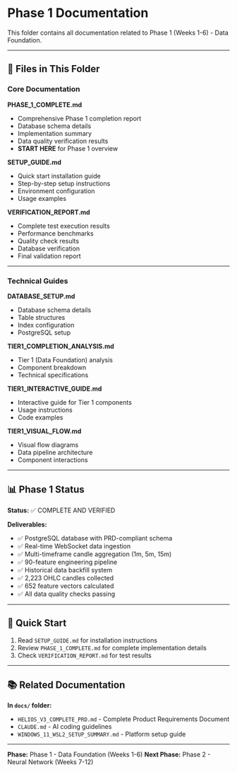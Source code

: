 # Phase 1 Documentation

This folder contains all documentation related to Phase 1 (Weeks 1-6) - Data Foundation.

---

## 📁 Files in This Folder

### Core Documentation

**PHASE_1_COMPLETE.md**
- Comprehensive Phase 1 completion report
- Database schema details
- Implementation summary
- Data quality verification results
- **START HERE** for Phase 1 overview

**SETUP_GUIDE.md**
- Quick start installation guide
- Step-by-step setup instructions
- Environment configuration
- Usage examples

**VERIFICATION_REPORT.md**
- Complete test execution results
- Performance benchmarks
- Quality check results
- Database verification
- Final validation report

---

### Technical Guides

**DATABASE_SETUP.md**
- Database schema details
- Table structures
- Index configuration
- PostgreSQL setup

**TIER1_COMPLETION_ANALYSIS.md**
- Tier 1 (Data Foundation) analysis
- Component breakdown
- Technical specifications

**TIER1_INTERACTIVE_GUIDE.md**
- Interactive guide for Tier 1 components
- Usage instructions
- Code examples

**TIER1_VISUAL_FLOW.md**
- Visual flow diagrams
- Data pipeline architecture
- Component interactions

---

## 📊 Phase 1 Status

**Status:** ✅ COMPLETE AND VERIFIED

**Deliverables:**
- ✅ PostgreSQL database with PRD-compliant schema
- ✅ Real-time WebSocket data ingestion
- ✅ Multi-timeframe candle aggregation (1m, 5m, 15m)
- ✅ 90-feature engineering pipeline
- ✅ Historical data backfill system
- ✅ 2,223 OHLC candles collected
- ✅ 652 feature vectors calculated
- ✅ All data quality checks passing

---

## 🚀 Quick Start

1. Read `SETUP_GUIDE.md` for installation instructions
2. Review `PHASE_1_COMPLETE.md` for complete implementation details
3. Check `VERIFICATION_REPORT.md` for test results

---

## 📚 Related Documentation

**In `docs/` folder:**
- `HELIOS_V3_COMPLETE_PRD.md` - Complete Product Requirements Document
- `CLAUDE.md` - AI coding guidelines
- `WINDOWS_11_WSL2_SETUP_SUMMARY.md` - Platform setup guide

---

**Phase:** Phase 1 - Data Foundation (Weeks 1-6)
**Next Phase:** Phase 2 - Neural Network (Weeks 7-12)
